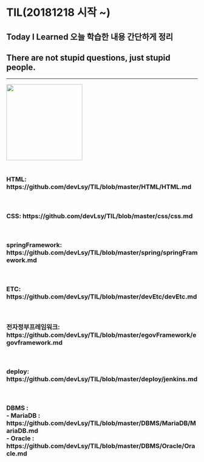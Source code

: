 # TIL(20181218 시작 ~)
## Today I Learned 오늘 학습한 내용 간단하게 정리
## There are not stupid questions, just stupid people.
---------------------------------------------------------
<div>
<img src="https://user-images.githubusercontent.com/44331989/50150424-4b9de380-0301-11e9-9e79-41e6595fe8ba.png" width="200">  
</div> <br>

<h3>HTML: https://github.com/devLsy/TIL/blob/master/HTML/HTML.md </h3> <br>
<h3>CSS: https://github.com/devLsy/TIL/blob/master/css/css.md </h3> <br>
<h3>springFramework: https://github.com/devLsy/TIL/blob/master/spring/springFramework.md </h3> <br>
<h3>ETC: https://github.com/devLsy/TIL/blob/master/devEtc/devEtc.md </h3> <br>
<h3>전자정부프레임워크: https://github.com/devLsy/TIL/blob/master/egovFramework/egovframework.md </h3> <br>
<h3>deploy: https://github.com/devLsy/TIL/blob/master/deploy/jenkins.md </h3> <br>
<h3>DBMS : <br>
- MariaDB : https://github.com/devLsy/TIL/blob/master/DBMS/MariaDB/MariaDB.md <br>
- Oracle : https://github.com/devLsy/TIL/blob/master/DBMS/Oracle/Oracle.md <br>





